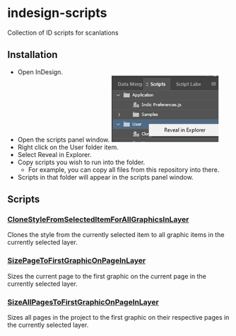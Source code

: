# indesign-scripts
Collection of ID scripts for scanlations

## Installation

* Open InDesign.
* Open the scripts panel window.
![InDesign Scripts Panel](./resources/InDesignUserScriptLocation.jpg)
* Right click on the User folder item.
* Select Reveal in Explorer.
* Copy scripts you wish to run into the folder. 
  * For example, you can copy all files from this repository into there.
* Scripts in that folder will appear in the scripts panel window.

## Scripts

### [CloneStyleFromSelectedItemForAllGraphicsInLayer](./CloneStyleFromSelectedItemForAllGraphicsInLayer.jsx)

Clones the style from the currently selected item to all graphic items in the currently selected layer.

### [SizePageToFirstGraphicOnPageInLayer](./SizePageToFirstGraphicOnPageInLayer.jsx)

Sizes the current page to the first graphic on the current page in the currently selected layer.

### [SizeAllPagesToFirstGraphicOnPageInLayer](./SizeAllPagesToFirstGraphicOnPageInLayer.jsx)

Sizes all pages in the project to the first graphic on their respective pages in the currently selected layer.

